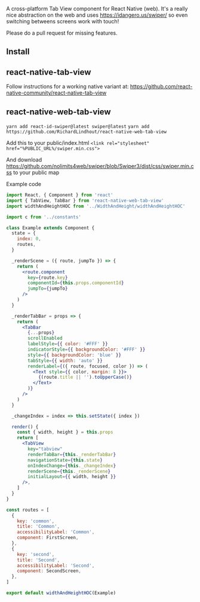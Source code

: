 A cross-platform Tab View component for React Native (web). It's a really nice abstraction on the web and uses https://idangero.us/swiper/ so even switching betweens screens work with touch!


Please do a pull request for missing features.

## Install


## react-native-tab-view

Follow instructions for a working native variant at: https://github.com/react-native-community/react-native-tab-view

## react-native-web-tab-view
`yarn add react-id-swiper@latest swiper@latest`
`yarn add https://github.com/RichardLindhout/react-native-web-tab-view`

Add this to your public/index.html
```<link rel="stylesheet" href="%PUBLIC_URL%/swiper.min.css">```

And download https://github.com/nolimits4web/swiper/blob/Swiper3/dist/css/swiper.min.css to your public map



Example code

```jsx
import React, { Component } from 'react'
import { TabView, TabBar } from 'react-native-web-tab-view'
import widthAndHeightHOC from '../WidthAndHeight/widthAndHeightHOC'

import c from '../constants'

class Example extends Component {
  state = {
    index: 0,
    routes,
  }

  _renderScene = ({ route, jumpTo }) => {
    return (
      <route.component
        key={route.key}
        componentId={this.props.componentId}
        jumpTo={jumpTo}
      />
    )
  }

  _renderTabBar = props => {
    return (
      <TabBar
        {...props}
        scrollEnabled
        labelStyle={{ color: '#FFF' }}
        indicatorStyle={{ backgroundColor: '#FFF' }}
        style={{ backgroundColor: 'blue' }}
        tabStyle={{ width: 'auto' }}
        renderLabel={({ route, focused, color }) => (
          <Text style={{ color, margin: 8 }}>
            {(route.title || '').toUpperCase()}
          </Text>
        )}
      />
    )
  }

  _changeIndex = index => this.setState({ index })

  render() {
    const { width, height } = this.props
    return [
      <TabView
        key="tabview"
        renderTabBar={this._renderTabBar}
        navigationState={this.state}
        onIndexChange={this._changeIndex}
        renderScene={this._renderScene}
        initialLayout={{ width, height }}
      />,
    ]
  }
}

const routes = [
  {
    key: 'common',
    title: 'Common',
    accessibilityLabel: 'Common',
    component: FirstScreen,
  },
  {
    key: 'second',
    title: 'Second',
    accessibilityLabel: 'Second',
    component: SecondScreen,
  },
]

export default widthAndHeightHOC(Example)

```


